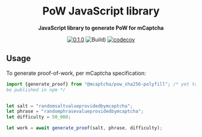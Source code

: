 <div align="center">

  <h1>PoW JavaScript library</h1>

<strong>JavaScript library to generate PoW for mCaptcha</strong>

[![0.1.0](https://img.shields.io/badge/TypeScript_docs-master-2b7489)](https://mcaptcha.github.io/pow_sha256-polyfill/)
![Build)](<https://github.com/mCaptcha/pow_sha256-polyfill/workflows/CI%20(Linux)/badge.svg>)
[![codecov](https://codecov.io/gh/mCaptcha/pow_sha256-polyfill/branch/master/graph/badge.svg)](https://codecov.io/gh/mCaptcha/pow_sha256-polyfill)

</div>

## Usage

To generate proof-of-work, per mCaptcha specification:

```typescript
import {generate_proof} from "@mcaptcha/pow_sha256-polyfill"; /* yet to
be published in npm */


let salt = "randomsaltvalueprovidedbymcaptcha";
let phrase = "randomphrasevalueprovidedbymcaptcha";
let difficulty = 50_000;

let work = await generate_proof(salt, phrase, difficulty);
```
